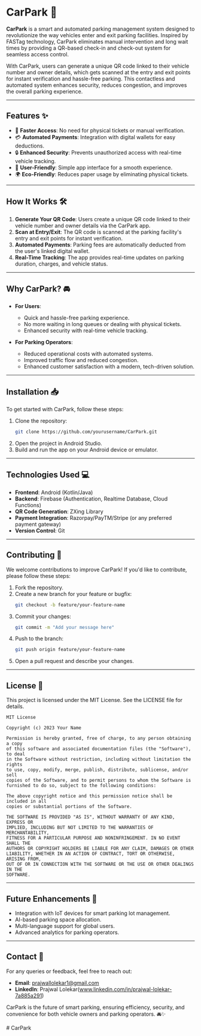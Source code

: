 # CarPark 🚗

**CarPark** is a smart and automated parking management system designed to revolutionize the way vehicles enter and exit parking facilities. Inspired by FASTag technology, CarPark eliminates manual intervention and long wait times by providing a QR-based check-in and check-out system for seamless access control.

With CarPark, users can generate a unique QR code linked to their vehicle number and owner details, which gets scanned at the entry and exit points for instant verification and hassle-free parking. This contactless and automated system enhances security, reduces congestion, and improves the overall parking experience.

---

## Features ✨

- 🚀 **Faster Access**: No need for physical tickets or manual verification.
- 💳 **Automated Payments**: Integration with digital wallets for easy deductions.
- 🔒 **Enhanced Security**: Prevents unauthorized access with real-time vehicle tracking.
- 📲 **User-Friendly**: Simple app interface for a smooth experience.
- 🌍 **Eco-Friendly**: Reduces paper usage by eliminating physical tickets.

---

## How It Works 🛠️

1. **Generate Your QR Code**: Users create a unique QR code linked to their vehicle number and owner details via the CarPark app.
2. **Scan at Entry/Exit**: The QR code is scanned at the parking facility's entry and exit points for instant verification.
3. **Automated Payments**: Parking fees are automatically deducted from the user's linked digital wallet.
4. **Real-Time Tracking**: The app provides real-time updates on parking duration, charges, and vehicle status.

---

## Why CarPark? 🚘

- **For Users**:
  - Quick and hassle-free parking experience.
  - No more waiting in long queues or dealing with physical tickets.
  - Enhanced security with real-time vehicle tracking.

- **For Parking Operators**:
  - Reduced operational costs with automated systems.
  - Improved traffic flow and reduced congestion.
  - Enhanced customer satisfaction with a modern, tech-driven solution.

---

## Installation 📥

To get started with CarPark, follow these steps:

1. Clone the repository:
   ```bash
   git clone https://github.com/yourusername/CarPark.git
   ```
2. Open the project in Android Studio.
3. Build and run the app on your Android device or emulator.

---

## Technologies Used 💻

- **Frontend**: Android (Kotlin/Java)
- **Backend**: Firebase (Authentication, Realtime Database, Cloud Functions)
- **QR Code Generation**: ZXing Library
- **Payment Integration**: Razorpay/PayTM/Stripe (or any preferred payment gateway)
- **Version Control**: Git

---

## Contributing 🤝

We welcome contributions to improve CarPark! If you'd like to contribute, please follow these steps:

1. Fork the repository.
2. Create a new branch for your feature or bugfix:
   ```bash
   git checkout -b feature/your-feature-name
   ```
3. Commit your changes:
   ```bash
   git commit -m "Add your message here"
   ```
4. Push to the branch:
   ```bash
   git push origin feature/your-feature-name
   ```
5. Open a pull request and describe your changes.

---

## License 📄

This project is licensed under the MIT License. See the LICENSE file for details.

```text
MIT License

Copyright (c) 2023 Your Name

Permission is hereby granted, free of charge, to any person obtaining a copy
of this software and associated documentation files (the "Software"), to deal
in the Software without restriction, including without limitation the rights
to use, copy, modify, merge, publish, distribute, sublicense, and/or sell
copies of the Software, and to permit persons to whom the Software is
furnished to do so, subject to the following conditions:

The above copyright notice and this permission notice shall be included in all
copies or substantial portions of the Software.

THE SOFTWARE IS PROVIDED "AS IS", WITHOUT WARRANTY OF ANY KIND, EXPRESS OR
IMPLIED, INCLUDING BUT NOT LIMITED TO THE WARRANTIES OF MERCHANTABILITY,
FITNESS FOR A PARTICULAR PURPOSE AND NONINFRINGEMENT. IN NO EVENT SHALL THE
AUTHORS OR COPYRIGHT HOLDERS BE LIABLE FOR ANY CLAIM, DAMAGES OR OTHER
LIABILITY, WHETHER IN AN ACTION OF CONTRACT, TORT OR OTHERWISE, ARISING FROM,
OUT OF OR IN CONNECTION WITH THE SOFTWARE OR THE USE OR OTHER DEALINGS IN THE
SOFTWARE.
```

---

## Future Enhancements 🚀

- Integration with IoT devices for smart parking lot management.
- AI-based parking space allocation.
- Multi-language support for global users.
- Advanced analytics for parking operators.

---

## Contact 📧

For any queries or feedback, feel free to reach out:

- **Email**: prajwallolekar1@gmail.com
- **LinkedIn**: Prajwal Lolekar(www.linkedin.com/in/prajwal-lolekar-7a885a291)

CarPark is the future of smart parking, ensuring efficiency, security, and convenience for both vehicle owners and parking operators. 🚘✨


#   C a r P a r k 
 
 
